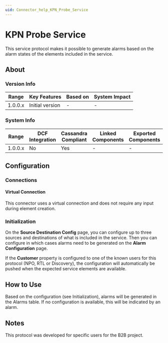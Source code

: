 ```yaml
---
uid: Connector_help_KPN_Probe_Service
---
```


# KPN Probe Service

This service protocol makes it possible to generate alarms based on the alarm states of the elements included in the service.

## About

### Version Info

| **Range** | **Key Features** | **Based on** | **System Impact** |
|-----------|------------------|--------------|-------------------|
| 1.0.0.x   | Initial version  | \-           | \-                |

### System Info

| **Range** | **DCF Integration** | **Cassandra Compliant** | **Linked Components** | **Exported Components** |
|-----------|---------------------|-------------------------|-----------------------|-------------------------|
| 1.0.0.x   | No                  | Yes                     | \-                    | \-                      |

## Configuration

### Connections

#### Virtual Connection

This connector uses a virtual connection and does not require any input during element creation.

### Initialization

On the **Source Destination Config** page, you can configure up to three sources and destinations of what is included in the service. Then you can configure in which cases alarms need to be generated on the **Alarm Configuration** page.

If the **Customer** property is configured to one of the known users for this protocol (NPO, RTL or Discovery), the configuration will automatically be pushed when the expected service elements are available.

## How to Use

Based on the configuration (see Initialization), alarms will be generated in the Alarms table. If no configuration is available, this will be indicated by an alarm.

## Notes

This protocol was developed for specific users for the B2B project.
